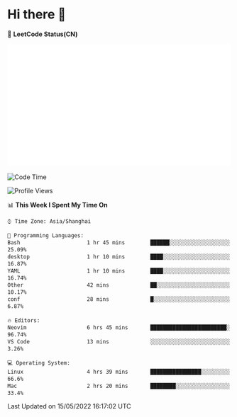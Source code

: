 # Hi there 👋

📝 **LeetCode Status(CN)**

![wsmbsbbz's LeetCode status](https://github.com/wsmbsbbz/wsmbsbbz/blob/main/status.svg)

<!--
**wsmbsbbz/wsmbsbbz** is a ✨ _special_ ✨ repository because its `README.md` (this file) appears on your GitHub profile.

Here are some ideas to get you started:

- 🔭 I’m currently working on ...
- 🌱 I’m currently learning ...
- 👯 I’m looking to collaborate on ...
- 🤔 I’m looking for help with ...
- 💬 Ask me about ...
- 📫 How to reach me: ...
- 😄 Pronouns: ...
- ⚡ Fun fact: ...
-->
<!--START_SECTION:waka-->
![Code Time](http://img.shields.io/badge/Code%20Time-0%20secs-blue)

![Profile Views](http://img.shields.io/badge/Profile%20Views-5-blue)

📊 **This Week I Spent My Time On** 

```text
⌚︎ Time Zone: Asia/Shanghai

💬 Programming Languages: 
Bash                     1 hr 45 mins        ██████░░░░░░░░░░░░░░░░░░░   25.09% 
desktop                  1 hr 10 mins        ████░░░░░░░░░░░░░░░░░░░░░   16.87% 
YAML                     1 hr 10 mins        ████░░░░░░░░░░░░░░░░░░░░░   16.74% 
Other                    42 mins             ██░░░░░░░░░░░░░░░░░░░░░░░   10.17% 
conf                     28 mins             █░░░░░░░░░░░░░░░░░░░░░░░░   6.87%

🔥 Editors: 
Neovim                   6 hrs 45 mins       ████████████████████████░   96.74% 
VS Code                  13 mins             ░░░░░░░░░░░░░░░░░░░░░░░░░   3.26%

💻 Operating System: 
Linux                    4 hrs 39 mins       ████████████████░░░░░░░░░   66.6% 
Mac                      2 hrs 20 mins       ████████░░░░░░░░░░░░░░░░░   33.4%

```


 Last Updated on 15/05/2022 16:17:02 UTC
<!--END_SECTION:waka-->
